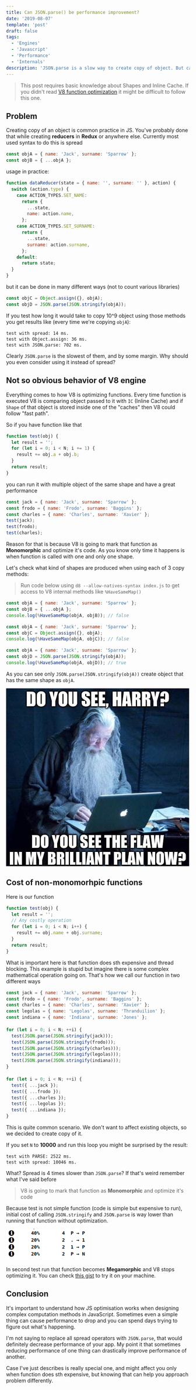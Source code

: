 ```yaml
---
title: Can JSON.parse() be performance improvement?
date: '2019-08-07'
template: 'post'
draft: false
tags:
  - 'Engines'
  - 'Javascript'
  - 'Performance'
  - 'Internals'
description: 'JSON.parse is a slow way to create copy of object. But can it actually improve performance of our code?'
---
```


> This post requires basic knowledge about Shapes and Inline Cache. If you didn't read [V8 function optimization](/2019/08/v-8-function-optimization) it might be difficult to follow this one.

## Problem

Creating copy of an object is common practice in JS. You've probably done that while creating **reducers** in **Redux** or anywhere else. Currently most used syntax to do this is spread

```javascript
const objA = { name: 'Jack', surname: 'Sparrow' };
const objB = { ...objA };
```

usage in practice:

```javascript
function dataReducer(state = { name: '', surname: '' }, action) {
  switch (action.type) {
    case ACTION_TYPES.SET_NAME:
      return {
        ...state,
        name: action.name,
      };
    case ACTION_TYPES.SET_SURNAME:
      return {
        ...state,
        surname: action.surname,
      };
    default:
      return state;
  }
}
```

but it can be done in many different ways (not to count various libraries)

```javascript
const objC = Object.assign({}, objA);
const objD = JSON.parse(JSON.stringify(objA));
```

If you test how long it would take to copy 10^9 object using those methods you get results like (every time we're copying `objA`):

```
test with spread: 14 ms.
test with Object.assign: 36 ms.
test with JSON.parse: 702 ms.
```

Clearly `JSON.parse` is the slowest of them, and by some margin. Why should you even consider using it instead of spread?

## Not so obvious behavior of V8 engine

Everything comes to how V8 is optimizing functions. Every time function is executed V8 is comparing object passed to it with `IC` (Inline Cache) and if `Shape` of that object is stored inside one of the "caches" then V8 could follow "fast path".

So if you have function like that

```javascript
function test(obj) {
  let result = '';
  for (let i = 0; i < N; i += 1) {
    result += obj.a + obj.b;
  }
  return result;
}
```

you can run it with multiple object of the same shape and have a great performance

```javascript
const jack = { name: 'Jack', surname: 'Sparrow' };
const frodo = { name: 'Frodo', surname: 'Baggins' };
const charles = { name: 'Charles', surname: 'Xavier' };
test(jack);
test(frodo);
test(charles);
```

Reason for that is because V8 is going to mark that function as **Monomorphic** and optimize it's code. As you know only time it happens is when function is called with one and only one shape.

Let's check what kind of shapes are produced when using each of 3 copy methods:

> Run code below using `d8 --allow-natives-syntax index.js` to get access to V8 internal methods like `%HaveSameMap()`

```javascript
const objA = { name: 'Jack', surname: 'Sparrow' };
const objB = { ...objA };
console.log(%HaveSameMap(objA, objB)); // false
```

```javascript
const objA = { name: 'Jack', surname: 'Sparrow' };
const objC = Object.assign({}, objA);
console.log(%HaveSameMap(objA, objC)); // false
```

```javascript
const objA = { name: 'Jack', surname: 'Sparrow' };
const objD = JSON.parse(JSON.stringify(objA));
console.log(%HaveSameMap(objA, objD)); // true
```

As you can see only `JSON.parse(JSON.stringify(objA))` create object that has the same shape as `objA`.

![Object](./meme-dumbledore.jpg)

## Cost of non-monomorhpic functions

Here is our function

```javascript
function test(obj) {
  let result = '';
  // Any costly operation
  for (let i = 0; i < N; i++) {
    result += obj.name + obj.surname;
  }
  return result;
}
```

What is important here is that function does sth expensive and thread blocking. This example is stupid but imagine there is some complex mathematical operation going on. That's how we call our function in two different ways

```javascript
const jack = { name: 'Jack', surname: 'Sparrow' };
const frodo = { name: 'Frodo', surname: 'Baggins' };
const charles = { name: 'Charles', surname: 'Xavier' };
const legolas = { name: 'Legolas', surname: 'Thranduilion' };
const indiana = { name: 'Indiana', surname: 'Jones' };

for (let i = 0; i < N; ++i) {
  test(JSON.parse(JSON.stringify(jack)));
  test(JSON.parse(JSON.stringify(frodo)));
  test(JSON.parse(JSON.stringify(charles)));
  test(JSON.parse(JSON.stringify(legolas)));
  test(JSON.parse(JSON.stringify(indiana)));
}

for (let i = 0; i < N; ++i) {
  test({ ...jack });
  test({ ...frodo });
  test({ ...charles });
  test({ ...legolas });
  test({ ...indiana });
}
```

This is quite common scenario. We don't want to affect existing objects, so we decided to create copy of it.

If you set `N` to **10000** and run this loop you might be surprised by the result:

```
test with PARSE: 2522 ms.
test with spread: 10046 ms.
```

What? Spread is 4 times slower than `JSON.parse`? If that's weird remember what I've said before

> V8 is going to mark that function as **Monomorphic** and optimize it's code

Because test is not simple function (code is simple but expensive to run), initial cost of calling `JSON.stringify` and `JSON.parse` is way lower than running that function without optimization.

![Object](./ic.png)

In second test run that function becomes **Megamorphic** and V8 stops optimizing it. You can check <a href="https://gist.github.com/burnpiro/03ebfca377bc037cda840757cddc528d" target="_blank">this gist</a> to try it on your machine.

## Conclusion

It's important to understand how JS optimisation works when designing complex computation methods in JavaScript. Sometimes even a simple thing can cause performance to drop and you can spend days trying to figure out what's happening.

I'm not saying to replace all spread operators with `JSON.parse`, that would definitely decrease performance of your app. My point it that sometimes reducing performance of one thing can drastically improve performance of another. 

Case I've just describes is really special one, and might affect you only when function does sth expensive, but knowing that can help you approach problem differently.